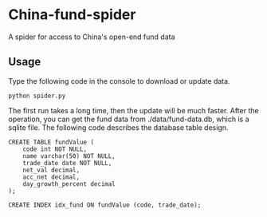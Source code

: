 # China-fund-spider
A spider for access to China's open-end fund data

## Usage 
Type the following code in the console to download or update data.  
```
python spider.py
```
The first run takes a long time, then the update will be much faster. After the operation, you can get the fund data from ./data/fund-data.db, 
which is a sqlite file. The following code describes the database table design.

```
CREATE TABLE fundValue (
    code int NOT NULL, 
    name varchar(50) NOT NULL, 
    trade_date date NOT NULL, 
    net_val decimal, 
    acc_net decimal, 
    day_growth_percent decimal
);

CREATE INDEX idx_fund ON fundValue (code, trade_date);
```
